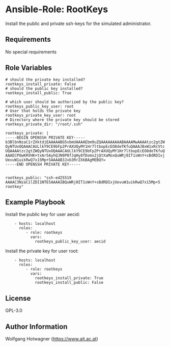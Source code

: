 Ansible-Role: RootKeys
========================

Install the public and private ssh-keys for the simulated administrator.

Requirements
------------

No special requirements

Role Variables
--------------

```
# should the private key installed?
rootkeys_install_private: False
# should the public key installed?
rootkeys_install_public: True

# which user should be authorized by the public key?
rootkeys_public_key_user: root
# User that holds the private key
rootkeys_private_key_user: root
# Directory where the private key should be stored
rootkeys_private_dir: "/root/.ssh"

rootkeys_private: |
-----BEGIN OPENSSH PRIVATE KEY-----
b3BlbnNzaC1rZXktdjEAAAAABG5vbmUAAAAEbm9uZQAAAAAAAAABAAAAMwAAAAtzc2gtZW
QyNTUxOQAAACAULlkY9CE9bFp2PrAXUQyMY1Hr7ltbopEcEO8deTKfuQAAAJBxW1xRcVtc
UQAAAAtzc2gtZWQyNTUxOQAAACAULlkY9CE9bFp2PrAXUQyMY1Hr7ltbopEcEO8deTKfuQ
AAAECPOwKRVHK+txAr5AyhQJN9P8fJqHy8fDomx2jQtXaMoxQuWRj0IT1sWnY+sBdRDIxj
UevuW1uikRwQ7x15Mp+5AAAAB3Jvb3RrZXkBAgMEBQY=
-----END OPENSSH PRIVATE KEY-----


rootkeys_public: "ssh-ed25519 AAAAC3NzaC1lZDI1NTE5AAAAIBQuWRj0IT1sWnY+sBdRDIxjUevuW1uikRwQ7x15Mp+5 rootkey"
```


Example Playbook
----------------

Install the public key for user aecid:
```
    - hosts: localhost
      roles:
         - role: rootkeys
           vars: 
             rootkeys_public_key_user: aecid
```


Install the private key for user root:
```
    - hosts: localhost
      roles:
         - role: rootkeys
           vars:
             rootkeys_install_private: True
             rootkeys_install_public: False
```

License
-------

GPL-3.0

Author Information
------------------

Wolfgang Hotwagner (https://www.ait.ac.at)
